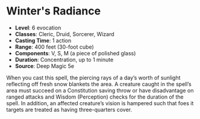 # Winter's Radiance

- **Level**: 6 evocation
- **Classes**: Cleric, Druid, Sorcerer, Wizard
- **Casting Time**: 1 action
- **Range**: 400 feet (30-foot cube)
- **Components**: V, S, M (a piece of polished glass)
- **Duration**: Concentration, up to 1 minute
- **Source**: Deep Magic 5e

When you cast this spell, the piercing rays of a day’s worth of sunlight reflecting off fresh snow blankets the area. A creature caught in the spell’s area must succeed on a Constitution saving throw or have disadvantage on ranged attacks and Wisdom (Perception) checks for the duration of the spell. In addition, an affected creature’s vision is hampered such that foes it targets are treated as having three-quarters cover.

